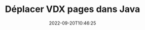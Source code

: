 ---
############################# Static ############################
layout: "auto-gen-merger"
date: 2022-09-20T10:46:25
draft: false
otherformats: docm docx dot dotm dotx epub html mht mhtml odp ods odt one otp ott pdf

############################# Head ############################
head_title: "Déplacer VDX pages dans Java"
head_description: "Déplacez les pages d'un document VDX dans Java vers n'importe quelle position à l'aide de l'API de fusion de documents."

############################# Header ############################
title: "Déplacer VDX pages dans Java"
description: "Déplacez VDX pages avec quelques lignes de code Java."
bg_image: "https://cms.admin.containerize.com/templates/aspose/App_Themes/V3/images/bg/header1.png"
bg_overlay: false
button:
    enable: true
    icon: "fas fa-arrow-down"
    label: "Télécharger la version d'essai gratuite"
    link: "https://downloads.groupdocs.com/merger/java"

############################# SubMenu ############################
submenu:
    enable: true

    left:
        img_alt: "GroupDocs.Merger for Java"
        image: "https://cms.admin.containerize.com/templates/groupdocs/images/product-logos/90x90-noborder/groupdocs-merger-java.png"
        product: "GroupDocs.Merger"
        platform: "Java"

    middle:
        button:

            # button loop
            - link: "https://apireference.groupdocs.com/merger/java"
              text: "Référence API"

            # button loop
            - link: "https://github.com/groupdocs-merger"
              text: "Exemples de codes"

            # button loop
            - link: "https://products.groupdocs.app/merger/family"
              text: "Démos en direct"

            # button loop
            - link: "https://purchase.groupdocs.com/pricing/merger/java"
              text: "Tarification"

    right:
        link_download: "https://downloads.groupdocs.com/merger"
        link_learn: "https://docs.groupdocs.com/merger/java"
        link_buy: "https://purchase.groupdocs.com"

############################# About ############################
about:
    enable: true
    title: "À propos de l'API GroupDocs.Merger for Java"
    content: |
        [GroupDocs.Merger for Java](/fr/merger/java/) offre une solution simple pour fusionner et diviser en toute sécurité un large éventail de formats de documents, y compris PDF, Microsoft Office (Word, Excel, PowerPoint , OneNote), OpenDocument, HTML, images et bien d'autres dans les applications Java. En ajoutant seulement quelques lignes de code, effectuez plusieurs opérations sur le document telles que déplacer, supprimer, faire pivoter, échanger, extraire ou modifier l'orientation des pages dans les documents. L'API de fusion de documents prend également en charge la prévisualisation des pages de document sous forme d'image pour analyser la structure, la mise en forme et le contenu du document sur la page.
        
        L'API GroupDocs.Merger est un bon choix pour les solutions d'entreprise qui ont besoin de fonctionnalités de déplacement de page de fichier. Ces API sont bien prises en charge sur tous les principaux systèmes d'exploitation et plates-formes, y compris J2SE 7.0 (1.7), J2SE 8.0 (1.8), Java 10.

############################# Steps ############################
steps:
    enable: true
    title_left: "Déplacer VDX pages de fichiers dans Java"
    content_left: |
        [GroupDocs.Merger for Java](/fr/merger/java/) permet aux développeurs de Java de déplacer facilement des pages dans un fichier VDX en mettant en œuvre quelques étapes simples .
        
        * Initialisez **MoveOptions** pour spécifier les numéros de page actuels et nouveaux.
        * Créez une nouvelle instance de **Merger** et transmettez le chemin du document source en tant que paramètre du constructeur.
        * Appelez **movePage** et transmettez l'objet **MoveOptions**.
        * Appelez **save** et spécifiez le chemin du fichier pour enregistrer le document résultant.

    title_right: "Configuration requise"
    content_right: |
        Les API GroupDocs.Merger for Java sont prises en charge sur toutes les principales plates-formes et systèmes d'exploitation. Avant d'exécuter le code ci-dessous, assurez-vous que les prérequis suivants sont installés sur votre système.

        * Systèmes d'exploitation : Microsoft Windows, Linux, MacOS
        * Environnements de développement : NetBeans, IntelliJ IDEA, Eclipse
        * Cadres: J2SE 7.0 (1.7), J2SE 8.0 (1.8), Java 10
        * Téléchargez la dernière version de GroupDocs.Merger for Java depuis [Maven](https://repository.groupdocs.com/webapp/#/artifacts/browse/tree/General/repo/com/groupdocs/groupdocs-merger)
         
    code: |
     {{% merger/additional-styles %}}
     {{< merger/code-merger title="Comment déplacer les pages de fichiers VDX à l'aide de l'exemple de code Java">}}

        ```java    
        // Déplacer VDX pages de fichiers à l'aide de l'API GroupDocs.Merger
        int pageNumber = 6;
        int newPageNumber = 1;

        // Initialiser la classe MoveOptions pour spécifier les numéros de page actuels et nouveaux
        MoveOptions moveOptions = new MoveOptions(pageNumber, newPageNumber);

        // Instancier la fusion avec le document d'entrée VDX
        Merger merger = new Merger("input.vdx");

        // Appelez la méthode movePage et passez-lui l'objet MoveOptions
        merger.movePage(moveOptions);
    
        // Appelez la méthode de sauvegarde et transmettez le chemin de fichier souhaité pour enregistrer le document de sortie
        merger.save("output.vdx");
        ```
     {{< /merger/code-merger >}}

############################# Demos ############################
demos:
    enable: true
    title: "Démos en direct - Déplacer VDX pages en ligne"
    content: |
       Déplacez VDX pages de fichiers dès maintenant en visitant le site Web [GroupDocs.Merger Live Demos](https://products.groupdocs.app/splitter/move-pages/vdx).
       La démo en direct présente les avantages suivants.
        
############################# About Formats ############################
about_formats:
    enable: true

############################# More Formats ############################
more_formats:
    enable: true
    title: "Déplacer des pages d'autres formats de document"
    content: |
        Java documente l'API de fusion et de division pour les formats de fichiers et les images. Déplacez certains des formats de fichiers populaires comme indiqué ci-dessous.

############################# Back to top ###############################
back_to_top:
    enable: true
---